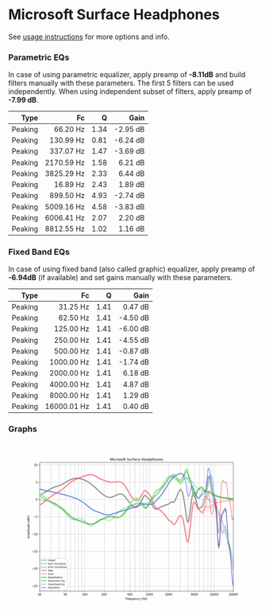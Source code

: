 # Microsoft Surface Headphones
See [usage instructions](https://github.com/jaakkopasanen/AutoEq#usage) for more options and info.

### Parametric EQs
In case of using parametric equalizer, apply preamp of **-8.11dB** and build filters manually
with these parameters. The first 5 filters can be used independently.
When using independent subset of filters, apply preamp of **-7.99 dB**.

| Type    | Fc         |    Q | Gain     |
|--------:|-----------:|-----:|---------:|
| Peaking | 66.20 Hz   | 1.34 | -2.95 dB |
| Peaking | 130.99 Hz  | 0.81 | -6.24 dB |
| Peaking | 337.07 Hz  | 1.47 | -3.69 dB |
| Peaking | 2170.59 Hz | 1.58 | 6.21 dB  |
| Peaking | 3825.29 Hz | 2.33 | 6.44 dB  |
| Peaking | 16.89 Hz   | 2.43 | 1.89 dB  |
| Peaking | 899.50 Hz  | 4.93 | -2.74 dB |
| Peaking | 5009.16 Hz | 4.58 | -3.83 dB |
| Peaking | 6006.41 Hz | 2.07 | 2.20 dB  |
| Peaking | 8812.55 Hz | 1.02 | 1.16 dB  |

### Fixed Band EQs
In case of using fixed band (also called graphic) equalizer, apply preamp of **-6.94dB**
(if available) and set gains manually with these parameters.

| Type    | Fc          |    Q | Gain     |
|--------:|------------:|-----:|---------:|
| Peaking | 31.25 Hz    | 1.41 | 0.47 dB  |
| Peaking | 62.50 Hz    | 1.41 | -4.50 dB |
| Peaking | 125.00 Hz   | 1.41 | -6.00 dB |
| Peaking | 250.00 Hz   | 1.41 | -4.55 dB |
| Peaking | 500.00 Hz   | 1.41 | -0.87 dB |
| Peaking | 1000.00 Hz  | 1.41 | -1.74 dB |
| Peaking | 2000.00 Hz  | 1.41 | 6.18 dB  |
| Peaking | 4000.00 Hz  | 1.41 | 4.87 dB  |
| Peaking | 8000.00 Hz  | 1.41 | 1.29 dB  |
| Peaking | 16000.01 Hz | 1.41 | 0.40 dB  |

### Graphs
![](./Microsoft%20Surface%20Headphones.png)